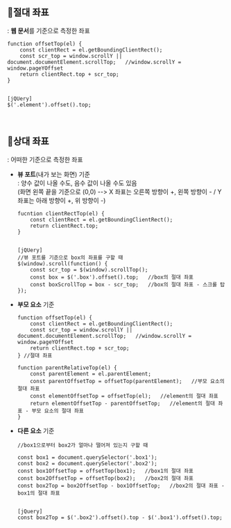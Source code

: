 ## 📍절대 좌표
: **웹 문서**를 기준으로 측정한 좌표

    function offsetTop(el) {
        const clientRect = el.getBoundingClientRect();
        const scr_top = window.scrollY || document.documentElement.scrollTop;   //window.scrollY = window.pageYOffset
        return clientRect.top + scr_top;
    }
    
    
    [jQUery]
    $('.element').offset().top;
    
<br>

## 📍상대 좌표
: 어떠한 기준으로 측정한 좌표

* **뷰 포트**(내가 보는 화면) 기준<br>
: 양수 값이 나올 수도, 음수 값이 나올 수도 있음<br>
(화면 왼쪽 끝을 기준으로 (0,0) --> X 좌표는 오른쪽 방향이 +, 왼쪽 방향이 - / Y 좌표는 아래 방향이 +, 위 방향이 -)

      fucntion clientRectTop(el) {
          const clientRect = el.getBoundingClientRect();
          return clientRect.top;
      }
      
      
      [jQUery]
      //뷰 포트를 기준으로 box의 좌표를 구할 때
      $(window).scroll(function() {
          const scr_top = $(window).scrollTop();
          const box = $('.box').offset().top;   //box의 절대 좌표
          const boxScrollTop = box - scr_top;   //box의 절대 좌표 - 스크롤 탑
      });
      
 * **부모 요소** 기준

       function offsetTop(el) {
           const clientRect = el.getBoundingClientRect();
           const scr_top = window.scrollY || document.documentElement.scrollTop;   //window.scrollY = window.pageYOffset
           return clientRect.top + scr_top;
       } //절대 좌표
       
       function parentRelativeTop(el) {
           const parentElement = el.parentElement;
           const parentOffsetTop = offsetTop(parentElement);   //부모 요소의 절대 좌표
           const elementOffsetTop = offsetTop(el);   //element의 절대 좌표
           return elementOffsetTop - parentOffsetTop;   //element의 절대 좌표 - 부모 요소의 절대 좌표
       }
       
* **다른 요소** 기준

      //box1으로부터 box2가 얼마나 떨어져 있는지 구할 때
      
      const box1 = document.querySelector('.box1');
      const box2 = document.querySelector('.box2');
      const box1OffsetTop = offsetTop(box1);   //box1의 절대 좌표
      const box2OffsetTop = offsetTop(box2);   //box2의 절대 좌표
      const box2Top = box2OffsetTop - box1OffsetTop;   //box2의 절대 좌표 - box1의 절대 좌표
      
      
      [jQuery]
      const box2Top = $('.box2').offset().top - $('.box1').offset().top;
